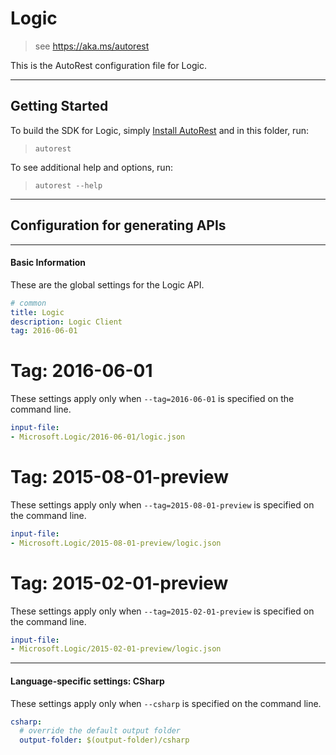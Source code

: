 # Logic
    
> see https://aka.ms/autorest

This is the AutoRest configuration file for Logic.



---
## Getting Started 
To build the SDK for Logic, simply [Install AutoRest](https://aka.ms/autorest/install) and in this folder, run:

> `autorest`

To see additional help and options, run:

> `autorest --help`
---

## Configuration for generating APIs


---
#### Basic Information 
These are the global settings for the Logic API.

``` yaml
# common 
title: Logic
description: Logic Client
tag: 2016-06-01

```


# Tag: 2016-06-01

These settings apply only when `--tag=2016-06-01` is specified on the command line.

``` yaml $(tag) == '2016-06-01'
input-file:
- Microsoft.Logic/2016-06-01/logic.json

```
 
# Tag: 2015-08-01-preview

These settings apply only when `--tag=2015-08-01-preview` is specified on the command line.

``` yaml $(tag) == '2015-08-01-preview'
input-file:
- Microsoft.Logic/2015-08-01-preview/logic.json

```
 
# Tag: 2015-02-01-preview

These settings apply only when `--tag=2015-02-01-preview` is specified on the command line.

``` yaml $(tag) == '2015-02-01-preview'
input-file:
- Microsoft.Logic/2015-02-01-preview/logic.json

```


---
#### Language-specific settings: CSharp

These settings apply only when `--csharp` is specified on the command line.

``` yaml $(csharp)
csharp:
  # override the default output folder
  output-folder: $(output-folder)/csharp
```

